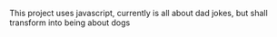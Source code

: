 This project uses javascript, currently is all about dad jokes, but shall transform into being about dogs
